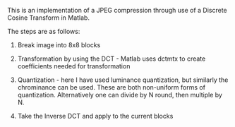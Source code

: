 This is an implementation of a JPEG compression through use of a Discrete Cosine Transform in Matlab.

The steps are as follows:

1) Break image into 8x8 blocks

2) Transformation by using the DCT - Matlab uses dctmtx to create coefficients needed for transformation

3) Quantization - here I have used luminance quantization, but similarly the chrominance can be used. These are both non-uniform forms of quantization. Alternatively one can divide by N round, then multiple by N.

4) Take the Inverse DCT and apply to the current blocks


